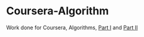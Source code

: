 # Coursera-Algorithm
Work done for Coursera, Algorithms, [Part I](https://class.coursera.org/algs4partI-008) and [Part II](https://class.coursera.org/algs4partII-006)
